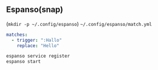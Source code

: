 ## Espanso(snap)

(`mkdir -p ~/.config/espanso`)
`~/.config/espanso/match.yml`


```yaml
matches:
  - trigger: ":Hallo"
    replace: "Hello"
```

```bash
espanso service register
espanso start
```
